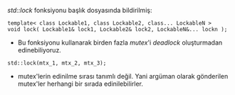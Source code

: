 _std::lock_ fonksiyonu _<mutex>_ başlık dosyasında bildirilmiş:

```
template< class Lockable1, class Lockable2, class... LockableN >
void lock( Lockable1& lock1, Lockable2& lock2, LockableN&... lockn );
```

+ Bu fonksiyonu kullanarak birden fazla _mutex_'i _deadlock_ oluşturmadan edinebiliyoruz.

```
std::lock(mtx_1, mtx_2, mtx_3);
```

+ mutex'lerin edinilme sırası tanımlı değil. Yani argüman olarak gönderilen mutex'ler herhangi bir sırada edinilebilirler.
